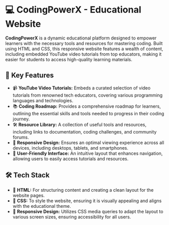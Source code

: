 # 💻 CodingPowerX - Educational Website

**CodingPowerX** is a dynamic educational platform designed to empower learners with the necessary tools and resources for mastering coding. Built using HTML and CSS, this responsive website features a wealth of content, including embedded YouTube video tutorials from top educators, making it easier for students to access high-quality learning materials.

## 🌟 Key Features

- 📹 **YouTube Video Tutorials:** Embeds a curated selection of video tutorials from renowned tech educators, covering various programming languages and technologies.
- 📚 **Coding Roadmap:** Provides a comprehensive roadmap for learners, outlining the essential skills and tools needed to progress in their coding journey.
- 🛠️ **Resource Library:** A collection of useful tools and resources, including links to documentation, coding challenges, and community forums.
- 📱 **Responsive Design:** Ensures an optimal viewing experience across all devices, including desktops, tablets, and smartphones.
- 🎨 **User-Friendly Interface:** An intuitive layout that enhances navigation, allowing users to easily access tutorials and resources.

## 🛠️ Tech Stack

- 🧩 **HTML:** For structuring content and creating a clean layout for the website pages.
- 🎨 **CSS:** To style the website, ensuring it is visually appealing and aligns with the educational theme.
- 📱 **Responsive Design:** Utilizes CSS media queries to adapt the layout to various screen sizes, ensuring accessibility for all users.


